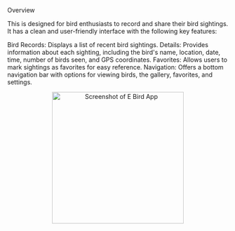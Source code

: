 Overview

This is designed for bird enthusiasts to record and share their bird sightings. It has a clean and user-friendly interface with the following key features:

Bird Records: Displays a list of recent bird sightings.
Details: Provides information about each sighting, including the bird's name, location, date, time, number of birds seen, and GPS coordinates.
Favorites: Allows users to mark sightings as favorites for easy reference.
Navigation: Offers a bottom navigation bar with options for viewing birds, the gallery, favorites, and settings.

<p align="center">
  <img src="https://github.com/user-attachments/assets/3be2c2ae-c110-4a6a-97ea-920c73a6fb5b" alt="Screenshot of E Bird App" width="300">
</p>

